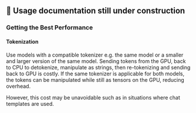 ## 🚧 Usage documentation still under construction

### Getting the Best Performance

#### Tokenization

Use models with a compatible tokenizer e.g. the same model or a smaller and larger version of the same model. Sending tokens from the GPU, back to CPU to detokenize, manipulate as strings, then re-tokenizing and sending back to GPU is costly. If the same tokenizer is applicable for both models, the tokens can be manipulated while still as tensors on the GPU, reducing overhead.

However, this cost may be unavoidable such as in situations where chat templates are used.
